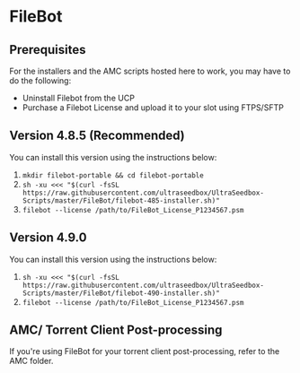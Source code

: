 # FileBot

## Prerequisites

For the installers and the AMC scripts hosted here to work, you may have to do the following:

* Uninstall Filebot from the UCP
* Purchase a Filebot License and upload it to your slot using FTPS/SFTP

## Version 4.8.5 (Recommended)
You can install this version using the instructions below:

1. `mkdir filebot-portable && cd filebot-portable`
2. `sh -xu <<< "$(curl -fsSL https://raw.githubusercontent.com/ultraseedbox/UltraSeedbox-Scripts/master/FileBot/filebot-485-installer.sh)"`
3. `filebot --license /path/to/FileBot_License_P1234567.psm`

## Version 4.9.0
You can install this version using the instructions below:

1. `sh -xu <<< "$(curl -fsSL https://raw.githubusercontent.com/ultraseedbox/UltraSeedbox-Scripts/master/FileBot/filebot-490-installer.sh)"`
2. `filebot --license /path/to/FileBot_License_P1234567.psm`

## AMC/ Torrent Client Post-processing

If you're using FileBot for your torrent client post-processing, refer to the AMC folder.
